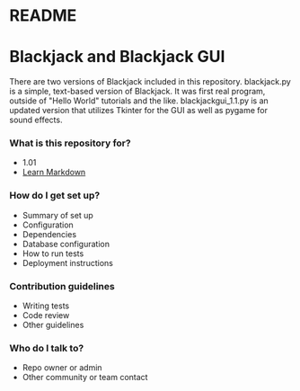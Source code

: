 # README #

# Blackjack and Blackjack GUI #

There are two versions of Blackjack included in this repository.  blackjack.py is a simple, text-based version of Blackjack.  It was first real program, outside of "Hello World" tutorials and the like. blackjackgui_1.1.py is an updated version that utilizes Tkinter for the GUI as well as pygame for sound effects.

### What is this repository for? ###

* 1.01
* [Learn Markdown](https://bitbucket.org/tutorials/markdowndemo)

### How do I get set up? ###

* Summary of set up
* Configuration
* Dependencies
* Database configuration
* How to run tests
* Deployment instructions

### Contribution guidelines ###

* Writing tests
* Code review
* Other guidelines

### Who do I talk to? ###

* Repo owner or admin
* Other community or team contact